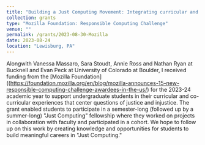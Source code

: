 ```yaml
---
title: "Building a Just Computing Movement: Integrating curricular and co-curricular experiences"
collection: grants
type: "Mozilla Foundation: Responsible Computing Challenge"
venue: ""
permalink: /grants/2023-08-30-Mozilla
date: 2023-08-24
location: "Lewisburg, PA"
---
```



Alongwith Vanessa Massaro, Sara Stoudt, Annie Ross and Nathan Ryan at Bucknell and Evan Peck at University of Colorado at Boulder, I received funding from the [Mozilla Foundation]((https://foundation.mozilla.org/en/blog/mozilla-announces-15-new-responsible-computing-challenge-awardees-in-the-us/) for the 2023-24 academic year to support undergraduate students in their curricular and co-curricular experiences that center questions of justice and injustice. The grant enabled students to participate in a semester-long (followed up by a summer-long) "Just Computing" fellowship where they worked on projects in collaboration with faculty and participated in a cohort. We hope to follow up on this work by creating knowledge and opportunities for students to build meaningful careers in "Just Computing." 


